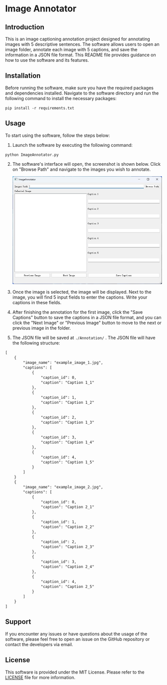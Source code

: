 # Image Annotator


## Introduction

This is an image captioning annotation project designed for annotating images with 5 descriptive sentences. The software allows users to open an image folder, annotate each image with 5 captions, and save the information in a JSON file format. This README file provides guidance on how to use the software and its features.

## Installation

Before running the software, make sure you have the required packages and dependencies installed. Navigate to the software directory and run the following command to install the necessary packages:

```
pip install -r requirements.txt
```

## Usage

To start using the software, follow the steps below:

1. Launch the software by executing the following command:

```
python ImageAnnotator.py
```

2. The software's interface will open, the screenshot is shown below. Click on "Browse Path" and navigate to the images you wish to annotate.

   ![ScreenShot](.\ScreenShot\ScreenShot.png)

3. Once the image is selected, the image will be displayed. Next to the image, you will find 5 input fields to enter the captions. Write your captions in these fields.

4. After finishing the annotation for the first image, click the "Save Captions" button to save the captions in a JSON file format, and you can click the "Next Image" or "Previous Image" button to move to the next or previous image in the folder. 

5. The JSON file will be saved at  `./Annotation/` . The JSON file will have the following structure:

```
[
    {
        "image_name": "example_image_1.jpg",
        "captions": [
            {
                "caption_id": 0,
                "caption": "Caption 1_1"
            },
            {
                "caption_id": 1,
                "caption": "Caption 1_2"
            },
            {
                "caption_id": 2,
                "caption": "Caption 1_3"
            },
            {
                "caption_id": 3,
                "caption": "Caption 1_4"
            },
            {
                "caption_id": 4,
                "caption": "Caption 1_5"
            }
        ]
    }
    {
        "image_name": "example_image_2.jpg",
        "captions": [
            {
                "caption_id": 0,
                "caption": "Caption 2_1"
            },
            {
                "caption_id": 1,
                "caption": "Caption 2_2"
            },
            {
                "caption_id": 2,
                "caption": "Caption 2_3"
            },
            {
                "caption_id": 3,
                "caption": "Caption 2_4"
            },
            {
                "caption_id": 4,
                "caption": "Caption 2_5"
            }
        ]
    }
]
```

## Support

If you encounter any issues or have questions about the usage of the software, please feel free to open an issue on the GitHub repository or contact the developers via email.

## License

This software is provided under the MIT License. Please refer to the [LICENSE](LICENSE) file for more information.

